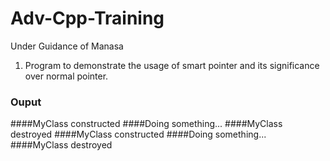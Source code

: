 # Adv-Cpp-Training
Under Guidance of Manasa

1. Program to demonstrate the usage of smart pointer and its significance over normal pointer.
### Ouput 
####MyClass constructed
####Doing something...
####MyClass destroyed
####MyClass constructed
####Doing something...
####MyClass destroyed
